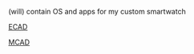 (will) contain OS and apps for my custom smartwatch

[ECAD](https://www.flux.ai/dezash/smartwatch)

[MCAD](https://cad.onshape.com/documents/7a2f9e69e051d257ea5e1b33/)
